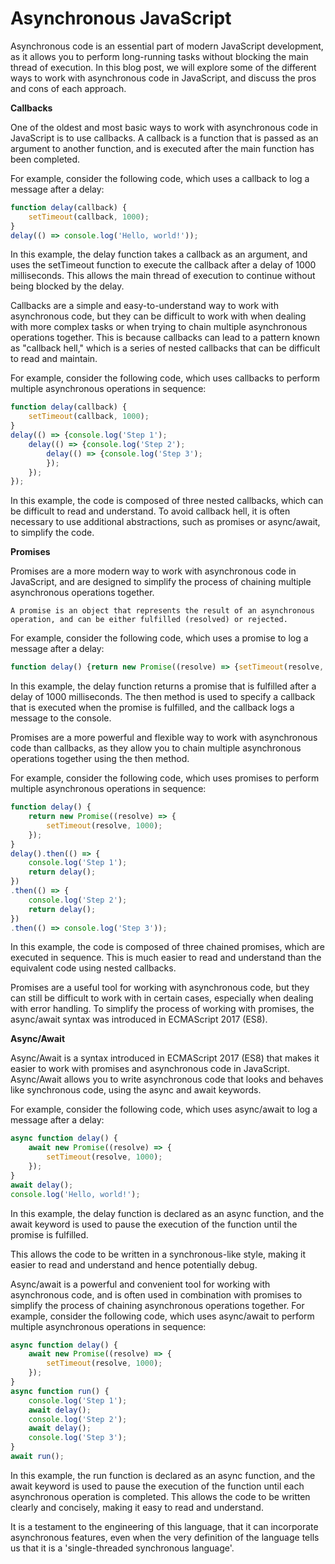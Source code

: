 # Asynchronous JavaScript

Asynchronous code is an essential part of modern JavaScript development, as it allows you to perform long-running tasks without blocking the main thread of execution. In this blog post, we will explore some of the different ways to work with asynchronous code in JavaScript, and discuss the pros and cons of each approach.

**Callbacks**

One of the oldest and most basic ways to work with asynchronous code in JavaScript is to use callbacks. A callback is a function that is passed as an argument to another function, and is executed after the main function has been completed.

For example, consider the following code, which uses a callback to log a message after a delay:

```javascript
function delay(callback) {
    setTimeout(callback, 1000);
}
delay(() => console.log('Hello, world!'));
```

In this example, the delay function takes a callback as an argument, and uses the setTimeout function to execute the callback after a delay of 1000 milliseconds. This allows the main thread of execution to continue without being blocked by the delay.

Callbacks are a simple and easy-to-understand way to work with asynchronous code, but they can be difficult to work with when dealing with more complex tasks or when trying to chain multiple asynchronous operations together. This is because callbacks can lead to a pattern known as "callback hell," which is a series of nested callbacks that can be difficult to read and maintain.

For example, consider the following code, which uses callbacks to perform multiple asynchronous operations in sequence:

```javascript
function delay(callback) {
    setTimeout(callback, 1000);
}
delay(() => {console.log('Step 1');
    delay(() => {console.log('Step 2');
        delay(() => {console.log('Step 3');
        });
    });
});
```

In this example, the code is composed of three nested callbacks, which can be difficult to read and understand. To avoid callback hell, it is often necessary to use additional abstractions, such as promises or async/await, to simplify the code.

**Promises**

Promises are a more modern way to work with asynchronous code in JavaScript, and are designed to simplify the process of chaining multiple asynchronous operations together.

`A promise is an object that represents the result of an asynchronous operation, and can be either fulfilled (resolved) or rejected.`

For example, consider the following code, which uses a promise to log a message after a delay:

```javascript
function delay() {return new Promise((resolve) => {setTimeout(resolve, 1000);});}delay().then(() => console.log('Hello, world!'));
```

In this example, the delay function returns a promise that is fulfilled after a delay of 1000 milliseconds. The then method is used to specify a callback that is executed when the promise is fulfilled, and the callback logs a message to the console.

Promises are a more powerful and flexible way to work with asynchronous code than callbacks, as they allow you to chain multiple asynchronous operations together using the then method.

For example, consider the following code, which uses promises to perform multiple asynchronous operations in sequence:

```javascript
function delay() {
    return new Promise((resolve) => {
        setTimeout(resolve, 1000);
    });
}
delay().then(() => {
    console.log('Step 1');
    return delay();
})
.then(() => {
    console.log('Step 2');
    return delay();
})
.then(() => console.log('Step 3'));
```

In this example, the code is composed of three chained promises, which are executed in sequence. This is much easier to read and understand than the equivalent code using nested callbacks.

Promises are a useful tool for working with asynchronous code, but they can still be difficult to work with in certain cases, especially when dealing with error handling. To simplify the process of working with promises, the async/await syntax was introduced in ECMAScript 2017 (ES8).

**Async/Await**

Async/Await is a syntax introduced in ECMAScript 2017 (ES8) that makes it easier to work with promises and asynchronous code in JavaScript. Async/Await allows you to write asynchronous code that looks and behaves like synchronous code, using the async and await keywords.

For example, consider the following code, which uses async/await to log a message after a delay:

```javascript
async function delay() {
    await new Promise((resolve) => {
        setTimeout(resolve, 1000);
    });
}
await delay();
console.log('Hello, world!');
```

In this example, the delay function is declared as an async function, and the await keyword is used to pause the execution of the function until the promise is fulfilled.

This allows the code to be written in a synchronous-like style, making it easier to read and understand and hence potentially debug.

Async/await is a powerful and convenient tool for working with asynchronous code, and is often used in combination with promises to simplify the process of chaining asynchronous operations together. For example, consider the following code, which uses async/await to perform multiple asynchronous operations in sequence:

```javascript
async function delay() {
    await new Promise((resolve) => {
        setTimeout(resolve, 1000);
    });
}
async function run() {
    console.log('Step 1');
    await delay();
    console.log('Step 2');
    await delay();
    console.log('Step 3');
}
await run();
```

In this example, the run function is declared as an async function, and the await keyword is used to pause the execution of the function until each asynchronous operation is completed. This allows the code to be written clearly and concisely, making it easy to read and understand.

It is a testament to the engineering of this language, that it can incorporate asynchronous features, even when the very definition of the language tells us that it is a 'single-threaded synchronous language'.